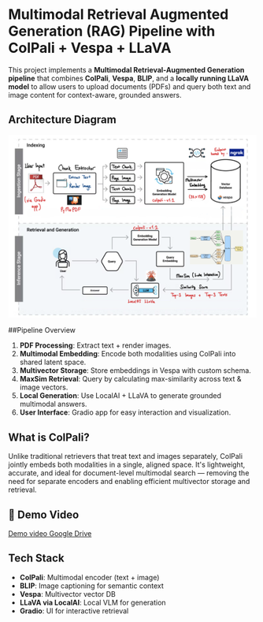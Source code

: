 # Multimodal Retrieval Augmented Generation (RAG) Pipeline with ColPali + Vespa + LLaVA

This project implements a **Multimodal Retrieval-Augmented Generation pipeline** that combines **ColPali**, **Vespa**, **BLIP**, and a **locally running LLaVA model** to allow users to upload documents (PDFs) and query both text and image content for context-aware, grounded answers.

## Architecture Diagram

![Multimodal RAG Pipeline](pipelineDiagram.png)

##Pipeline Overview

1. **PDF Processing**: Extract text + render images.
2. **Multimodal Embedding**: Encode both modalities using ColPali into shared latent space.
3. **Multivector Storage**: Store embeddings in Vespa with custom schema.
4. **MaxSim Retrieval**: Query by calculating max-similarity across text & image vectors.
5. **Local Generation**: Use LocalAI + LLaVA to generate grounded multimodal answers.
6. **User Interface**: Gradio app for easy interaction and visualization.

## What is ColPali?

Unlike traditional retrievers that treat text and images separately, ColPali jointly embeds both modalities in a single, aligned space. It's lightweight, accurate, and ideal for document-level multimodal search — removing the need for separate encoders and enabling efficient multivector storage and retrieval.


## 🎥 Demo Video

[Demo video Google Drive]([https://your-google-drive-link-here](https://drive.google.com/file/d/1d9aEpawugvF-HpCs1mrhQ3Fx9Iv2_QKz/view?usp=sharing))

##  Tech Stack

- **ColPali**: Multimodal encoder (text + image)
- **BLIP**: Image captioning for semantic context
- **Vespa**: Multivector vector DB
- **LLaVA via LocalAI**: Local VLM for generation
- **Gradio**: UI for interactive retrieval


